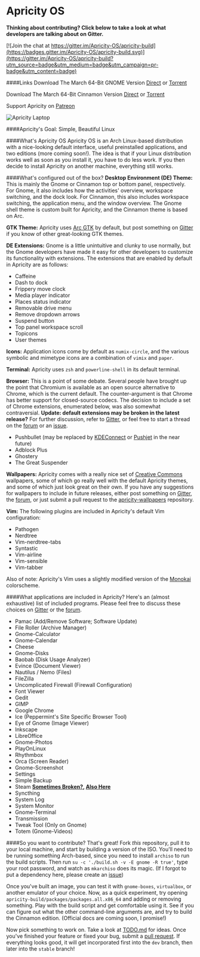 # Apricity OS

**Thinking about contributing? Click below to take a look at what developers are talking about on Gitter.**

[![Join the chat at https://gitter.im/Apricity-OS/apricity-build](https://badges.gitter.im/Apricity-OS/apricity-build.svg)](https://gitter.im/Apricity-OS/apricity-build?utm_source=badge&utm_medium=badge&utm_campaign=pr-badge&utm_content=badge)

####Links
Download The March 64-Bit GNOME Version [Direct](https://sourceforge.net/projects/apricityos/files/apricity_os-gnome-03.2016-beta.iso/download) or [Torrent](http://apricityos.com/iso/apricity_os-gnome-03.2016-beta.torrent)

Download The March 64-Bit Cinnamon Version [Direct](https://sourceforge.net/projects/apricityos/files/apricity_os-cinnamon-03.2016-beta.iso/download) or [Torrent](http://apricityos.com/iso/apricity_os-cinnamon-03.2016-beta.torrent)

Support Apricity on [Patreon](http://www.patreon.com/apricity)

![Apricity Laptop](http://apricityos.com/assets/img/back/apricity-laptop.jpg)

####Apricity's Goal: Simple, Beautiful Linux

####What's Apricity OS
Apricity OS is an Arch Linux-based distribution with a nice-looking default interface, useful preinstalled applications, and two editions (more coming soon!). The idea is that if your Linux distribution works well as soon as you install it, you have to do less work. If you then decide to install Apricity on another machine, everything still works.

####What's configured out of the box?
**Desktop Environment (DE) Theme:** This is mainly the Gnome or Cinnamon top or bottom panel, respectively. For Gnome, it also includes how the activities' overview, workspace switching, and the dock look. For Cinnamon, this also includes workspace switching, the application menu, and the window overview. The Gnome shell theme is custom built for Apricity, and the Cinnamon theme is based on Arc.

**GTK Theme:** Apricity uses [Arc GTK](https://github.com/horst3180/arc-theme) by default, but post something on [Gitter](https://gitter.im/Apricity-OS/apricity-build) if you know of other great-looking GTK themes.

**DE Extensions:** Gnome is a little unintuitive and clunky to use normally, but the Gnome developers have made it easy for other developers to customize its functionality with extensions. The extensions that are enabled by default in Apricity are as follows:
- Caffeine
- Dash to dock
- Frippery move clock
- Media player indicator
- Places status indicator
- Removable drive menu
- Remove dropdown arrows
- Suspend button
- Top panel workspace scroll
- Topicons
- User themes

**Icons:** Application icons come by default as `numix-circle`, and the various symbolic and mimetype icons are a combination of `vimix` and `paper`.

**Terminal:** Apricity uses `zsh` and `powerline-shell` in its default terminal.

**Browser:** This is a point of some debate. Several people have brought up the point that Chromium is available as an open source alternative to Chrome, which is the current default. The counter-argument is that Chrome has better support for closed-source codecs. The decision to include a set of Chrome extensions, enumerated below, was also somewhat contraversial. **Update: default extensions may be broken in the latest release?** For further discussion, refer to [Gitter](https://gitter.im/Apricity-OS/apricity-build), or feel free to start a thread on the [forum](http://apricityos.com/forum) or an [issue](https://github.com/Apricity-OS/apricity-build/issues).
- Pushbullet (may be replaced by [KDEConnect](https://community.kde.org/KDEConnect) or [Pushjet](https://pushjet.io/) in the near future)
- Adblock Plus
- Ghostery
- The Great Suspender

**Wallpapers:** Apricity comes with a really nice set of [Creative Commons](https://creativecommons.org/) wallpapers, some of which go really well with the default Apricity themes, and some of which just look great on their own. If you have any suggestions for wallpapers to include in future releases, either post something on [Gitter](https://gitter.im/Apricity-OS/apricity-build), the [forum](http://apricityos.com/forum), or just submit a pull request to the [apricity-wallpapers](https://github.com/Apricity-OS/apricity-wallpapers) repository.

**Vim:** The following plugins are included in Apricity's default Vim configuration:
- Pathogen
- Nerdtree
- Vim-nerdtree-tabs
- Syntastic
- Vim-airline
- Vim-sensible
- Vim-tabber

Also of note: Apricity's Vim uses a slightly modified version of the [Monokai](https://github.com/sickill/vim-monokai) colorscheme.

####What applications are included in Apricity?
Here's an (almost exhaustive) list of included programs. Please feel free to discuss these choices on [Gitter](https://gitter.im/Apricity-OS/apricity-build) or the [forum](http://apricityos.com/forum).
- Pamac (Add/Remove Software; Software Update)
- File Roller (Archive Manager)
- Gnome-Calculator
- Gnome-Calendar
- Cheese
- Gnome-Disks
- Baobab (Disk Usage Analyzer)
- Evince (Document Viewer)
- Nautilus / Nemo (Files)
- FileZilla
- Uncomplicated Firewall (Firewall Configuration)
- Font Viewer
- Gedit
- GIMP
- Google Chrome
- Ice (Peppermint's Site Specific Browser Tool)
- Eye of Gnome (Image Viewer)
- Inkscape
- LibreOffice
- Gnome-Photos
- PlayOnLinux
- Rhythmbox
- Orca (Screen Reader)
- Gnome-Screenshot
- Settings
- Simple Backup
- Steam **[Sometimes Broken?](https://github.com/Apricity-OS/apricity-build/issues/20#issuecomment-206939955), [Also Here](http://apricityos.com/forum/discussion/comment/1114#Comment_1114)**
- Syncthing
- System Log
- System Monitor
- Gnome-Terminal
- Transmission
- Tweak Tool (Only on Gnome)
- Totem (Gnome-Videos)

####So you want to contribute?
That's great! Fork *this* repository, pull it to your local machine, and start by building a version of the ISO. You'll need to be running something Arch-based, since you need to install `archiso` to run the build scripts. Then run `su -c './build.sh -v -E gnome -R true'`, type your root password, and watch as `mkarchiso` does its magic. (If I forgot to put a dependency here, please create an [issue](https://github.com/Apricity-OS/apricity-build/issues))

Once you've built an image, you can test it with `gnome-boxes`, `virtualbox`, or another emulator of your choice. Now, as a quick experiment, try opening `apricity-build/packages/packages.all.x86_64` and adding or removing something. Play with the build script and get comfortable using it. See if you can figure out what the other command-line arguments are, and try to build the Cinnamon edition. (Official docs are coming soon, I promise!)

Now pick something to work on. Take a look at [TODO.md](https://github.com/Apricity-OS/apricity-build/blob/master/TODO.md) for ideas. Once you've finished your feature or fixed your bug, submit a [pull request](https://help.github.com/articles/using-pull-requests/). If everything looks good, it will get incorporated first into the `dev` branch, then later into the `stable` branch!
